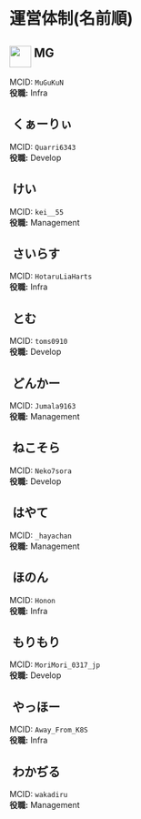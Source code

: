# 運営体制(名前順)

## <img src="https://mc-heads.net/avatar/MuGuKuN/nohelm" width="38" height="38" style="vertical-align: top;"> MG

MCID: `MuGuKuN`
<br>
**役職:** Infra

## <img alt="" src="https://minotar.net/helm/quarri6343/38" style="vertical-align: top;"> くぁーりぃ

MCID: `Quarri6343`
<br>
**役職:** Develop

## <img alt="" src="https://minotar.net/helm/kei__55/38" style="vertical-align: top;"> けい

MCID: `kei__55`
<br>
**役職:** Management

## <img alt="" src="https://minotar.net/helm/hotaruliaharts/38" style="vertical-align: top;"> さいらす

MCID: `HotaruLiaHarts`
<br>
**役職:** Infra

## <img alt="" src="https://minotar.net/helm/toms0910/38" style="vertical-align: top;"> とむ
MCID: `toms0910`
<br>
**役職:** Develop

## <img alt="" src="https://minotar.net/helm/jumala9163/38" style="vertical-align: top;"> どんかー

MCID: `Jumala9163`
<br>
**役職:** Management

## <img alt="" src="https://minotar.net/helm/neko7sora/38" style="vertical-align: top;"> ねこそら

MCID: `Neko7sora`
<br>
**役職:** Develop

## <img alt="" src="https://minotar.net/helm/_hayachan/38" style="vertical-align: top;"> はやて

MCID: `_hayachan`
<br>
**役職:** Management

## <img alt="" src="https://minotar.net/helm/honon/38" style="vertical-align: top;"> ほのん

MCID: `Honon`
<br>
**役職:** Infra

## <img alt="" src="https://minotar.net/helm/MoriMori_0317_jp/38" style="vertical-align: top;"> もりもり

MCID: `MoriMori_0317_jp`
<br>
**役職:** Develop

## <img alt="" src="https://minotar.net/helm/away_from_k8s/38" style="vertical-align: top;"> やっほー

MCID: `Away_From_K8S`
<br>
**役職:** Infra

## <img alt="" src="https://minotar.net/helm/wakadiru/38" style="vertical-align: top;"> わかぢる

MCID: `wakadiru`
<br>
**役職:** Management
